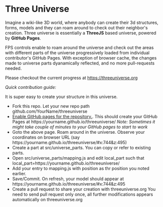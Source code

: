 # Three Universe
Imagine a wiki-like 3D world, where anybody can create their 3d structures, forms, models and they can roam around to check out their neighbor's creation. Three universe is essentially a **ThreeJS** based universe, powered by **GitHub Pages**.

FPS controls enable to roam around the universe and check out the areas with different parts of the universe progressively loaded from individual contributor's GitHub Pages. With exception of browser cache, the changes made to universe parts dyanamically reflected, and no more pull-requests needed.


Please checkout the current progress at https://threeuniverse.org





*Quick contribution guide:*

It is super easy to create your structure in this universe. 
- Fork this repo. Let your new repo path  github.com/YourName/threeuniverse
- [Enable GitHub pages for the repository.](https://help.github.com/articles/configuring-a-publishing-source-for-github-pages/). This should create your GitHub Pages at  https://<span></span>yourname.github.io/threeuniverse/ *Note: Sometimes it might take couple of minutes to your GitHub pages to start to work*
- Goto the above page. Roam around in the universe. Observe your coordinates on browser URL (say https://<span></span>yourname.github.io/threeuniverse/#x:744&z:495)
- Create a part at src/universe_parts. You can copy or refer to existing parts.
- Open src/universe_parts/mapping.js and edit local_part such that local_part=https://<span></span>yourname.github.io/threeuniverse/
- Add your entry to mapping.js with position as thr position you noted earlier.
- Save/Commit. On refresh, your model should appear at https://<span></span>yourname.github.io/threeuniverse/#x:744&z:495
- Create a pull request to share your creation with threeuniverse.org You need to send pull request only once, all further modifications appears automatically on threeuniverse.org

